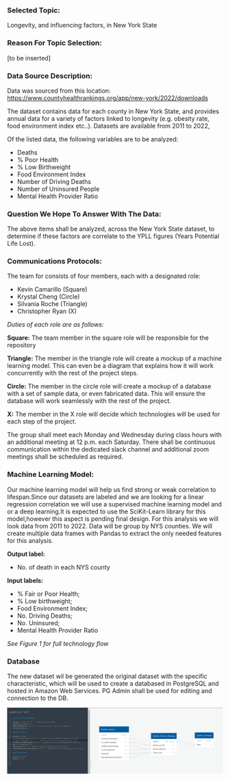 
### Selected Topic:
Longevity, and influencing factors, in New York State

### Reason For Topic Selection:
[to be inserted]

### Data Source Description:
Data was sourced from this location:
https://www.countyhealthrankings.org/app/new-york/2022/downloads

The dataset contains data for each county in New York State, and provides annual data for a variety of factors linked to longevity (e.g. obesity rate, food environment index etc..). Datasets are available from 2011 to 2022,

Of the listed data, the following variables are to be analyzed:

* Deaths 	
* % Poor Health 
* % Low Birthweight 
* Food Environment Index 
* Number of Driving Deaths 
* Number of Uninsured People 
* Mental Health Provider Ratio 

### Question We Hope To Answer With The Data:
The above items shall be analyzed, across the New York State dataset, to determine if these factors are correlate to the YPLL figures (Years Potential Life Lost).

### Communications Protocols:
The team for consists of four members, each with a designated role:

* Kevin Camarillo (Square)
* Krystal Cheng (Circle)
* Silvania Roche (Triangle)
* Christopher Ryan (X)

_*Duties of each role are as follows:*_

**Square:** The team member in the square role will be responsible for the repository

**Triangle:** The member in the triangle role will create a mockup of a machine learning model. This can even be a diagram that explains how it will work concurrently with the rest of the project steps.

**Circle:** The member in the circle role will create a mockup of a database with a set of sample data, or even fabricated data. This will ensure the database will work seamlessly with the rest of the project.

**X:** The member in the X role will decide which technologies will be used for each step of the project.
 
The group shall meet each Monday and Wednesday during class hours with an additional meeting at 12 p.m. each Saturday. There shall be continuous communication within the dedicated slack channel and additional zoom meetings shall be scheduled as required.

### Machine Learning Model:

Our machine learning model will help us find strong or weak correlation to lifespan.Since our datasets are labeled and we are looking for a linear regression correlation we will use a supervised machine learning model and or a deep learning.It is expected to use the SciKit-Learn library for this model,however this aspect is pending final design. For this analysis we will look data from 2011 to 2022. Data will be group by NYS counties. We will create multiple data frames with Pandas to extract the only needed features for this analysis.

**Output label:** 

- No. of death in each NYS county 

**Input labels:** 

- % Fair or Poor Health; 
- % Low birthweight; 
- Food Environment Index; 
- No. Driving Deaths;
- No. Uninsured; 
- Mental Health Provider Ratio

_*See Figure 1 for full technology flow*_

### Database

The new dataset wil be generated the original dataset with the specific characteristic, which will be used to create a databased in PostgreSQL and hosted in Amazon Web Services.  PG Admin shall be used for editing and connection to the DB. 

![SchemaUpdated](/resource/SchemaUpdated.png)

